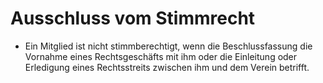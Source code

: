 # Ausschluss vom Stimmrecht

- Ein Mitglied ist nicht stimmberechtigt, wenn die Beschlussfassung die Vornahme eines Rechtsgeschäfts mit ihm oder die Einleitung oder Erledigung eines Rechtsstreits zwischen ihm und dem Verein betrifft.

